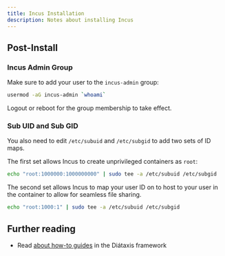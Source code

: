 ```yaml
---
title: Incus Installation
description: Notes about installing Incus
---
```


## Post-Install

### Incus Admin Group

Make sure to add your user to the `incus-admin` group:

```bash
usermod -aG incus-admin `whoami`
```

Logout or reboot for the group membership to take effect.

### Sub UID and Sub GID

You also need to edit `/etc/subuid` and `/etc/subgid` to add two sets of ID maps.

The first set allows Incus to create unprivileged containers as `root`:

```bash
echo "root:1000000:1000000000" | sudo tee -a /etc/subuid /etc/subgid
```

The second set allows Incus to map your user ID on to host to your user in the container to allow for seamless file sharing.

```bash
echo "root:1000:1" | sudo tee -a /etc/subuid /etc/subgid
```


## Further reading

- Read [about how-to guides](https://diataxis.fr/how-to-guides/) in the Diátaxis framework
